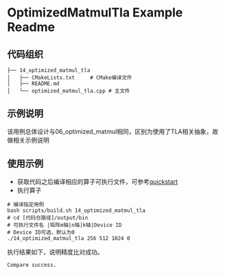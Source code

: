 # OptimizedMatmulTla Example Readme
## 代码组织
```
├── 14_optimized_matmul_tla
│   ├── CMakeLists.txt     # CMake编译文件
│   ├── README.md
│   └── optimized_matmul_tla.cpp # 主文件
```
## 示例说明
该用例总体设计与06_optimized_matmul相同，区别为使用了TLA相关抽象，故做相关示例说明
## 使用示例
- 获取代码之后编译相应的算子可执行文件，可参考[quickstart](../../docs/quickstart.md#算子编译)
- 执行算子
```
# 编译指定用例
bash scripts/build.sh 14_optimized_matmul_tla
# cd [代码仓路径]/output/bin
# 可执行文件名 |矩阵m轴|n轴|k轴|Device ID
# Device ID可选，默认为0
./14_optimized_matmul_tla 256 512 1024 0
```
执行结果如下，说明精度比对成功。
```
Compare success.
```